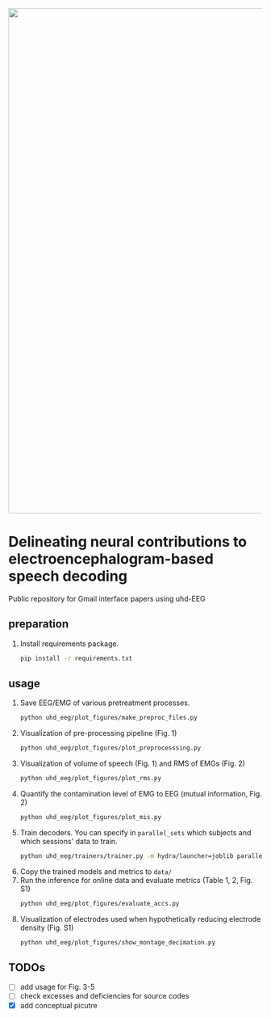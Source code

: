 <p align="center">
  <img src="docs/logo.png" width="1000">
<br />

# Delineating neural contributions to electroencephalogram-based speech decoding

Public repository for Gmail interface papers using uhd-EEG

## preparation
1. Install requirements package.
   ```bash
   pip install -r requirements.txt
   ```
## usage
1. Save EEG/EMG of various pretreatment processes.
   ```bash
   python uhd_eeg/plot_figures/make_preproc_files.py
   ```
2. Visualization of pre-processing pipeline (Fig. 1)
   ```bash
   python uhd_eeg/plot_figures/plot_preprocesssing.py
   ```
3. Visualization of volume of speech (Fig. 1) and RMS of EMGs (Fig. 2)
   ```bash
   python uhd_eeg/plot_figures/plot_rms.py
   ```
4. Quantify the contamination level of EMG to EEG (mutual information, Fig. 2)
   ```bash
   python uhd_eeg/plot_figures/plot_mis.py
   ```
5. Train decoders. You can specify in `parallel_sets` which subjects and which sessions' data to train.
   ```bash
   python uhd_eeg/trainers/trainer.py -m hydra/launcher=joblib parallel_sets=subject1-1,subject1-2,subject1-3
   ```
6. Copy the trained models and metrics to `data/`
7. Run the inference for online data and evaluate metrics (Table 1, 2, Fig. S1)
   ```bash
   python uhd_eeg/plot_figures/evaluate_accs.py
   ```
8. Visualization of electrodes used when hypothetically reducing electrode density (Fig. S1)
   ```bash
   python uhd_eeg/plot_figures/show_montage_decimation.py
   ```

## TODOs

- [ ] add usage for Fig. 3-5
- [ ] check excesses and deficiencies for source codes
- [x] add conceptual picutre
